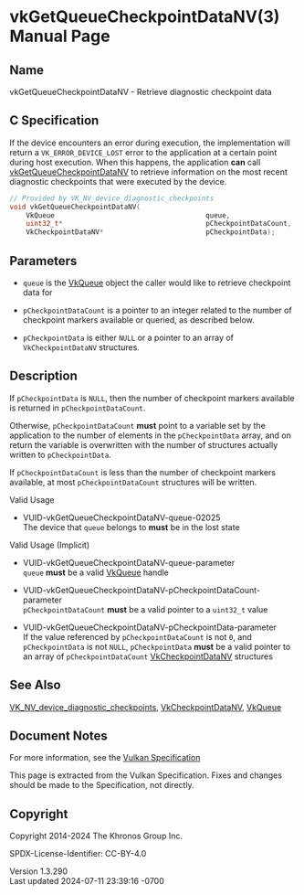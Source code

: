 # vkGetQueueCheckpointDataNV(3) Manual Page

## Name

vkGetQueueCheckpointDataNV - Retrieve diagnostic checkpoint data



## <a href="#_c_specification" class="anchor"></a>C Specification

If the device encounters an error during execution, the implementation
will return a `VK_ERROR_DEVICE_LOST` error to the application at a
certain point during host execution. When this happens, the application
**can** call
[vkGetQueueCheckpointDataNV](https://registry.khronos.org/vulkan/specs/1.3-extensions/man/html/vkGetQueueCheckpointDataNV.html) to
retrieve information on the most recent diagnostic checkpoints that were
executed by the device.

``` c
// Provided by VK_NV_device_diagnostic_checkpoints
void vkGetQueueCheckpointDataNV(
    VkQueue                                     queue,
    uint32_t*                                   pCheckpointDataCount,
    VkCheckpointDataNV*                         pCheckpointData);
```

## <a href="#_parameters" class="anchor"></a>Parameters

- `queue` is the [VkQueue](https://registry.khronos.org/vulkan/specs/1.3-extensions/man/html/VkQueue.html) object the caller would like to
  retrieve checkpoint data for

- `pCheckpointDataCount` is a pointer to an integer related to the
  number of checkpoint markers available or queried, as described below.

- `pCheckpointData` is either `NULL` or a pointer to an array of
  `VkCheckpointDataNV` structures.

## <a href="#_description" class="anchor"></a>Description

If `pCheckpointData` is `NULL`, then the number of checkpoint markers
available is returned in `pCheckpointDataCount`.

Otherwise, `pCheckpointDataCount` **must** point to a variable set by
the application to the number of elements in the `pCheckpointData`
array, and on return the variable is overwritten with the number of
structures actually written to `pCheckpointData`.

If `pCheckpointDataCount` is less than the number of checkpoint markers
available, at most `pCheckpointDataCount` structures will be written.

Valid Usage

- <a href="#VUID-vkGetQueueCheckpointDataNV-queue-02025"
  id="VUID-vkGetQueueCheckpointDataNV-queue-02025"></a>
  VUID-vkGetQueueCheckpointDataNV-queue-02025  
  The device that `queue` belongs to **must** be in the lost state

Valid Usage (Implicit)

- <a href="#VUID-vkGetQueueCheckpointDataNV-queue-parameter"
  id="VUID-vkGetQueueCheckpointDataNV-queue-parameter"></a>
  VUID-vkGetQueueCheckpointDataNV-queue-parameter  
  `queue` **must** be a valid [VkQueue](https://registry.khronos.org/vulkan/specs/1.3-extensions/man/html/VkQueue.html) handle

- <a
  href="#VUID-vkGetQueueCheckpointDataNV-pCheckpointDataCount-parameter"
  id="VUID-vkGetQueueCheckpointDataNV-pCheckpointDataCount-parameter"></a>
  VUID-vkGetQueueCheckpointDataNV-pCheckpointDataCount-parameter  
  `pCheckpointDataCount` **must** be a valid pointer to a `uint32_t`
  value

- <a href="#VUID-vkGetQueueCheckpointDataNV-pCheckpointData-parameter"
  id="VUID-vkGetQueueCheckpointDataNV-pCheckpointData-parameter"></a>
  VUID-vkGetQueueCheckpointDataNV-pCheckpointData-parameter  
  If the value referenced by `pCheckpointDataCount` is not `0`, and
  `pCheckpointData` is not `NULL`, `pCheckpointData` **must** be a valid
  pointer to an array of `pCheckpointDataCount`
  [VkCheckpointDataNV](https://registry.khronos.org/vulkan/specs/1.3-extensions/man/html/VkCheckpointDataNV.html) structures

## <a href="#_see_also" class="anchor"></a>See Also

[VK_NV_device_diagnostic_checkpoints](https://registry.khronos.org/vulkan/specs/1.3-extensions/man/html/VK_NV_device_diagnostic_checkpoints.html),
[VkCheckpointDataNV](https://registry.khronos.org/vulkan/specs/1.3-extensions/man/html/VkCheckpointDataNV.html), [VkQueue](https://registry.khronos.org/vulkan/specs/1.3-extensions/man/html/VkQueue.html)

## <a href="#_document_notes" class="anchor"></a>Document Notes

For more information, see the <a
href="https://registry.khronos.org/vulkan/specs/1.3-extensions/html/vkspec.html#vkGetQueueCheckpointDataNV"
target="_blank" rel="noopener">Vulkan Specification</a>

This page is extracted from the Vulkan Specification. Fixes and changes
should be made to the Specification, not directly.

## <a href="#_copyright" class="anchor"></a>Copyright

Copyright 2014-2024 The Khronos Group Inc.

SPDX-License-Identifier: CC-BY-4.0

Version 1.3.290  
Last updated 2024-07-11 23:39:16 -0700
